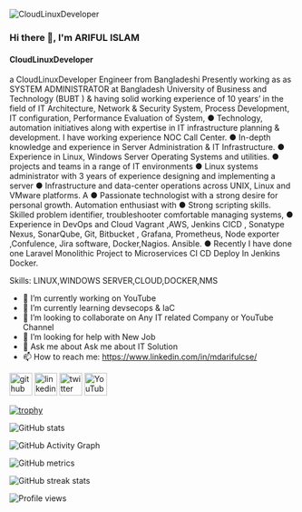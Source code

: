 ![CloudLinuxDeveloper](https://media.licdn.com/dms/image/D5603AQFQOpCunN38fA/profile-displayphoto-shrink_400_400/0/1678503162851?e=1697068800&v=beta&t=CUKakDpobP_kjHFVqrwD2682n5FeoqJkArjknCl0VdU)

### Hi there 👋, I'm  ARIFUL ISLAM
#### CloudLinuxDeveloper
a CloudLinuxDeveloper Engineer from Bangladeshi Presently working as as SYSTEM ADMINISTRATOR at Bangladesh University of Business and Technology (BUBT ) & having solid working experience of 10 years’ in the field of IT Architecture, Network & Security System, Process Development, IT configuration, Performance Evaluation of System, ● Technology, automation initiatives along with expertise in IT infrastructure planning & development. I have working experience NOC Call Center. ● In-depth knowledge and experience in Server Administration & IT Infrastructure. ● Experience in Linux, Windows Server Operating Systems and utilities. ● projects and teams in a range of IT environments ● Linux systems administrator with 3 years of experience designing and implementing a server ● Infrastructure and data-center operations across UNIX, Linux and VMware platforms. A ● Passionate technologist with a strong desire for personal growth. Automation enthusiast with ● Strong scripting skills. Skilled problem identifier, troubleshooter comfortable managing systems, ● Experience in DevOps and Cloud Vagrant ,AWS, Jenkins CICD , Sonatype Nexus, SonarQube, Git, Bitbucket , Grafana, Prometheus, Node exporter ,Confulence, Jira software, Docker,Nagios. Ansible. ● Recently I have done one Laravel Monolithic Project to Microservices CI CD Deploy In Jenkins Docker.

Skills: LINUX,WINDOWS SERVER,CLOUD,DOCKER,NMS

- 🔭 I’m currently working on YouTube 
- 🌱 I’m currently learning devsecops & IaC 
- 👯 I’m looking to collaborate on Any IT related Company or YouTube Channel  
- 🤔 I’m looking for help with New Job 
- 💬 Ask me about Ask me about IT Solution 
- 📫 How to reach me: https://www.linkedin.com/in/mdarifulcse/ 


[<img src='https://cdn.jsdelivr.net/npm/simple-icons@3.0.1/icons/github.svg' alt='github' height='40'>](https://github.com/https://github.com/CloudLinuxDeveloper)  [<img src='https://cdn.jsdelivr.net/npm/simple-icons@3.0.1/icons/linkedin.svg' alt='linkedin' height='40'>](https://www.linkedin.com/in/https://www.youtube.com/SilentSolution/)  [<img src='https://cdn.jsdelivr.net/npm/simple-icons@3.0.1/icons/twitter.svg' alt='twitter' height='40'>](https://twitter.com/https://twitter.com/mdarifulcse)  [<img src='https://cdn.jsdelivr.net/npm/simple-icons@3.0.1/icons/youtube.svg' alt='YouTube' height='40'>](https://www.youtube.com/channel/https://www.youtube.com/SilentSolution)  

[![trophy](https://github-profile-trophy.vercel.app/?username=https://github.com/CloudLinuxDeveloper)](https://github.com/ryo-ma/github-profile-trophy)

![GitHub stats](https://github-readme-stats.vercel.app/api?username=https://github.com/CloudLinuxDeveloper&show_icons=true)  

![GitHub Activity Graph](https://activity-graph.herokuapp.com/graph?username=https://github.com/CloudLinuxDeveloper)  

![GitHub metrics](https://metrics.lecoq.io/https://github.com/CloudLinuxDeveloper)  

![GitHub streak stats](https://streak-stats.demolab.com/?user=https://github.com/CloudLinuxDeveloper)  

![Profile views](https://gpvc.arturio.dev/https://github.com/CloudLinuxDeveloper)  
